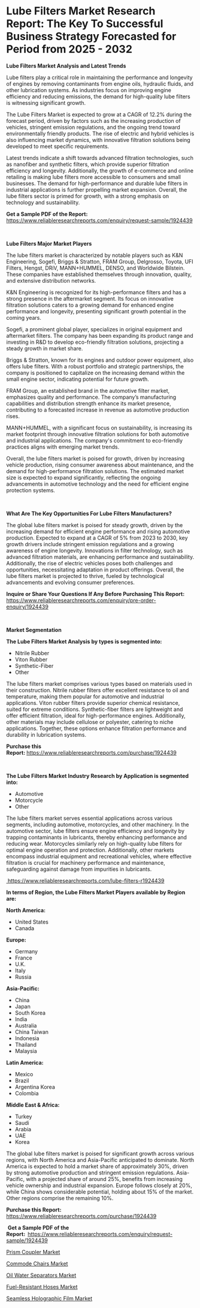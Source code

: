 <p><h1>Lube Filters Market Research Report: The Key To Successful Business Strategy Forecasted for Period from 2025 - 2032</h1></p><p><strong>Lube Filters Market Analysis and Latest Trends</strong></p>
<p><p>Lube filters play a critical role in maintaining the performance and longevity of engines by removing contaminants from engine oils, hydraulic fluids, and other lubrication systems. As industries focus on improving engine efficiency and reducing emissions, the demand for high-quality lube filters is witnessing significant growth. </p><p>The Lube Filters Market is expected to grow at a CAGR of 12.2% during the forecast period, driven by factors such as the increasing production of vehicles, stringent emission regulations, and the ongoing trend toward environmentally friendly products. The rise of electric and hybrid vehicles is also influencing market dynamics, with innovative filtration solutions being developed to meet specific requirements.</p><p>Latest trends indicate a shift towards advanced filtration technologies, such as nanofiber and synthetic filters, which provide superior filtration efficiency and longevity. Additionally, the growth of e-commerce and online retailing is making lube filters more accessible to consumers and small businesses. The demand for high-performance and durable lube filters in industrial applications is further propelling market expansion. Overall, the lube filters sector is primed for growth, with a strong emphasis on technology and sustainability.</p></p>
<p><strong>Get a Sample PDF of the Report:&nbsp;</strong> <a href="https://www.reliableresearchreports.com/enquiry/request-sample/1924439?utm_campaign=16&utm_medium=2&utm_source=Github&utm_content=ia&utm_term=14012025&utm_id=lube-filters">https://www.reliableresearchreports.com/enquiry/request-sample/1924439</a></p>
<p>&nbsp;</p>
<p><strong>Lube Filters Major Market Players</strong></p>
<p><p>The lube filters market is characterized by notable players such as K&N Engineering, Sogefi, Briggs & Stratton, FRAM Group, Delgrosso, Toyota, UFI Filters, Hengst, DRiV, MANN+HUMMEL, DENSO, and Worldwide Bilstein. These companies have established themselves through innovation, quality, and extensive distribution networks.</p><p>K&N Engineering is recognized for its high-performance filters and has a strong presence in the aftermarket segment. Its focus on innovative filtration solutions caters to a growing demand for enhanced engine performance and longevity, presenting significant growth potential in the coming years.</p><p>Sogefi, a prominent global player, specializes in original equipment and aftermarket filters. The company has been expanding its product range and investing in R&D to develop eco-friendly filtration solutions, projecting a steady growth in market share.</p><p>Briggs & Stratton, known for its engines and outdoor power equipment, also offers lube filters. With a robust portfolio and strategic partnerships, the company is positioned to capitalize on the increasing demand within the small engine sector, indicating potential for future growth.</p><p>FRAM Group, an established brand in the automotive filter market, emphasizes quality and performance. The company’s manufacturing capabilities and distribution strength enhance its market presence, contributing to a forecasted increase in revenue as automotive production rises.</p><p>MANN+HUMMEL, with a significant focus on sustainability, is increasing its market footprint through innovative filtration solutions for both automotive and industrial applications. The company's commitment to eco-friendly practices aligns with emerging market trends.</p><p>Overall, the lube filters market is poised for growth, driven by increasing vehicle production, rising consumer awareness about maintenance, and the demand for high-performance filtration solutions. The estimated market size is expected to expand significantly, reflecting the ongoing advancements in automotive technology and the need for efficient engine protection systems.</p></p>
<p>&nbsp;</p>
<p><strong>What Are The Key Opportunities For Lube Filters Manufacturers?</strong></p>
<p><p>The global lube filters market is poised for steady growth, driven by the increasing demand for efficient engine performance and rising automotive production. Expected to expand at a CAGR of 5% from 2023 to 2030, key growth drivers include stringent emission regulations and a growing awareness of engine longevity. Innovations in filter technology, such as advanced filtration materials, are enhancing performance and sustainability. Additionally, the rise of electric vehicles poses both challenges and opportunities, necessitating adaptation in product offerings. Overall, the lube filters market is projected to thrive, fueled by technological advancements and evolving consumer preferences.</p></p>
<p><strong>Inquire or Share Your Questions If Any Before Purchasing This Report:</strong> <a href="https://www.reliableresearchreports.com/enquiry/pre-order-enquiry/1924439?utm_campaign=16&utm_medium=2&utm_source=Github&utm_content=ia&utm_term=14012025&utm_id=lube-filters">https://www.reliableresearchreports.com/enquiry/pre-order-enquiry/1924439</a></p>
<p>&nbsp;</p>
<p><strong>Market Segmentation</strong></p>
<p><strong>The Lube Filters Market Analysis by types is segmented into:</strong></p>
<p><ul><li>Nitrile Rubber</li><li>Viton Rubber</li><li>Synthetic-Fiber</li><li>Other</li></ul></p>
<p><p>The lube filters market comprises various types based on materials used in their construction. Nitrile rubber filters offer excellent resistance to oil and temperature, making them popular for automotive and industrial applications. Viton rubber filters provide superior chemical resistance, suited for extreme conditions. Synthetic-fiber filters are lightweight and offer efficient filtration, ideal for high-performance engines. Additionally, other materials may include cellulose or polyester, catering to niche applications. Together, these options enhance filtration performance and durability in lubrication systems.</p></p>
<p><strong>Purchase this Report:&nbsp;</strong><a href="https://www.reliableresearchreports.com/purchase/1924439?utm_campaign=16&utm_medium=2&utm_source=Github&utm_content=ia&utm_term=14012025&utm_id=lube-filters">https://www.reliableresearchreports.com/purchase/1924439</a></p>
<p>&nbsp;</p>
<p><strong>The Lube Filters Market Industry Research by Application is segmented into:</strong></p>
<p><ul><li>Automotive</li><li>Motorcycle</li><li>Other</li></ul></p>
<p><p>The lube filters market serves essential applications across various segments, including automotive, motorcycles, and other machinery. In the automotive sector, lube filters ensure engine efficiency and longevity by trapping contaminants in lubricants, thereby enhancing performance and reducing wear. Motorcycles similarly rely on high-quality lube filters for optimal engine operation and protection. Additionally, other markets encompass industrial equipment and recreational vehicles, where effective filtration is crucial for machinery performance and maintenance, safeguarding against damage from impurities in lubricants.</p></p>
<p><a href="https://www.reliableresearchreports.com/lube-filters-r1924439?utm_campaign=16&utm_medium=2&utm_source=Github&utm_content=ia&utm_term=14012025&utm_id=lube-filters">&nbsp;https://www.reliableresearchreports.com/lube-filters-r1924439</a></p>
<p><strong>In terms of Region, the Lube Filters Market Players available by Region are:</strong></p>
<p>
    <p> <strong> North America: </strong>
        <ul>
            <li>United States</li>
            <li>Canada</li>
        </ul>
        </p> 
    <p> <strong> Europe: </strong>
        <ul>
            <li>Germany</li>
            <li>France</li>
            <li>U.K.</li>
            <li>Italy</li>
            <li>Russia</li>
        </ul>
        </p> 
    <p> <strong> Asia-Pacific: </strong>
        <ul>
            <li>China</li>
            <li>Japan</li>
            <li>South Korea</li>
            <li>India</li>
            <li>Australia</li>
            <li>China Taiwan</li>
            <li>Indonesia</li>
            <li>Thailand</li>
            <li>Malaysia</li>
        </ul>
        </p> 
    <p> <strong> Latin America: </strong>
        <ul>
            <li>Mexico</li>
            <li>Brazil</li>
            <li>Argentina Korea</li>
            <li>Colombia</li>
        </ul>
        </p> 
    <p> <strong> Middle East & Africa: </strong>
        <ul>
            <li>Turkey</li>
            <li>Saudi</li>
            <li>Arabia</li>
            <li>UAE</li>
            <li>Korea</li>
        </ul>
    </p>
    </p>
<p><p>The global lube filters market is poised for significant growth across various regions, with North America and Asia-Pacific anticipated to dominate. North America is expected to hold a market share of approximately 30%, driven by strong automotive production and stringent emission regulations. Asia-Pacific, with a projected share of around 25%, benefits from increasing vehicle ownership and industrial expansion. Europe follows closely at 20%, while China shows considerable potential, holding about 15% of the market. Other regions comprise the remaining 10%.</p></p>
<p><strong>Purchase this Report: </strong><a href="https://www.reliableresearchreports.com/purchase/1924439?utm_campaign=16&utm_medium=2&utm_source=Github&utm_content=ia&utm_term=14012025&utm_id=lube-filters">https://www.reliableresearchreports.com/purchase/1924439</a></p>
<p>&nbsp;<strong>Get a Sample PDF of the Report:&nbsp;&nbsp;</strong><a href="https://www.reliableresearchreports.com/enquiry/request-sample/1924439?utm_campaign=16&utm_medium=2&utm_source=Github&utm_content=ia&utm_term=14012025&utm_id=lube-filters">https://www.reliableresearchreports.com/enquiry/request-sample/1924439</a></p>
<p><strong></strong></p>
<p><p><a href="https://github.com/jerhoskinson197676/Market-Research-Report-List-1/blob/main/prism-coupler-market.md?utm_campaign=16&utm_medium=2&utm_source=Github&utm_content=ia&utm_term=14012025&utm_id=lube-filters">Prism Coupler Market</a></p><p><a href="https://github.com/shirleenfraker87/Market-Research-Report-List-1/blob/main/commode-chairs-market.md?utm_campaign=16&utm_medium=2&utm_source=Github&utm_content=ia&utm_term=14012025&utm_id=lube-filters">Commode Chairs Market</a></p><p><a href="https://github.com/JosephineMcguire65/Market-Research-Report-List-1/blob/main/oil-water-separators-market.md?utm_campaign=16&utm_medium=2&utm_source=Github&utm_content=ia&utm_term=14012025&utm_id=lube-filters">Oil Water Separators Market</a></p><p><a href="https://github.com/norbeludie83/Market-Research-Report-List-1/blob/main/fuel-resistant-hoses-market.md?utm_campaign=16&utm_medium=2&utm_source=Github&utm_content=ia&utm_term=14012025&utm_id=lube-filters">Fuel-Resistant Hoses Market</a></p><p><a href="https://github.com/mezokathleen834/Market-Research-Report-List-1/blob/main/seamless-holographic-film-market.md?utm_campaign=16&utm_medium=2&utm_source=Github&utm_content=ia&utm_term=14012025&utm_id=lube-filters">Seamless Holographic Film Market</a></p></p>